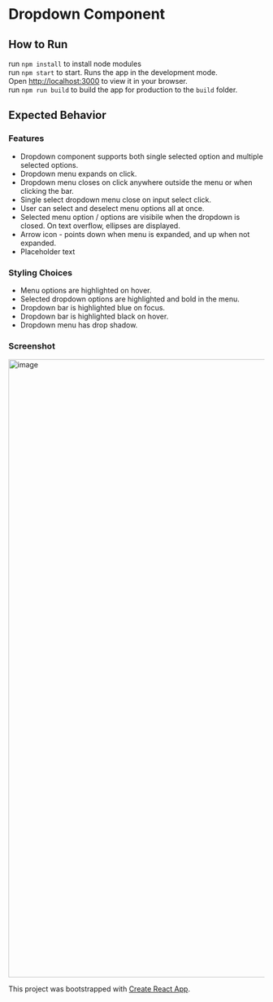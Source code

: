 # Dropdown Component

## How to Run
run `npm install` to install node modules\
run `npm start` to start. Runs the app in the development mode.\
Open [http://localhost:3000](http://localhost:3000) to view it in your browser. \
run `npm run build` to build the app for production to the `build` folder.

## Expected Behavior

### Features
- Dropdown component supports both single selected option and multiple selected options.
- Dropdown menu expands on click.
- Dropdown menu closes on click anywhere outside the menu or when clicking the bar.
- Single select dropdown menu close on input select click.
- User can select and deselect menu options all at once.
- Selected menu option / options are visibile when the dropdown is closed. On text overflow, ellipses are displayed.
- Arrow icon - points down when menu is expanded, and up when not expanded.
- Placeholder text

### Styling Choices
- Menu options are highlighted on hover.
- Selected dropdown options are highlighted and bold in the menu.
- Dropdown bar is highlighted blue on focus.
- Dropdown bar is highlighted black on hover.
- Dropdown menu has drop shadow.

### Screenshot
<img width="1214" alt="image" src="https://user-images.githubusercontent.com/59838236/203502757-559635d5-8a6d-4b57-ba01-fe1f7a25ead1.png">

This project was bootstrapped with [Create React App](https://github.com/facebook/create-react-app).
